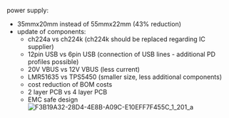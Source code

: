 power supply: 
- 35mmx20mm instead of 55mmx22mm (43% reduction)
 - update of components:
    - ch224a vs ch224k (ch224k should be replaced regarding IC supplier)
    - 12pin USB vs 6pin USB (connection of USB lines - additional PD profiles possible)
    - 20V VBUS vs 12V VBUS (less current)
    - LMR51635 vs TPS5450 (smaller size, less additional components)
    - cost reduction of BOM costs
    - 2 layer PCB vs 4 layer PCB
    - EMC safe design
      ![F3B19A32-28D4-4E8B-A09C-E10EFF7F455C_1_201_a](https://github.com/user-attachments/assets/a1c19014-4a69-4335-adac-64cd6c493772)
 
